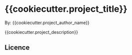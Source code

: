 # {{cookiecutter.project_title}}

By: {{cookiecutter.project_author_name}}

{{cookiecutter.project_description}}

## Licence